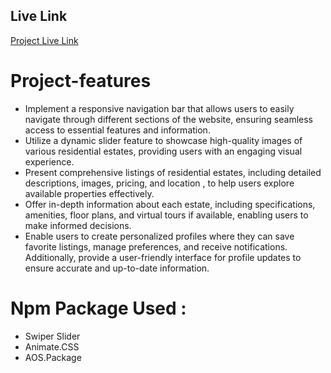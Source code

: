 
## Live Link
[ Project Live Link](https://residential-11da6.web.app/ "https://residential-11da6.web.app/")



# Project-features

* Implement a responsive navigation bar that allows users to easily navigate through different sections of the website, ensuring seamless access to essential features and information.
* Utilize a dynamic slider feature to showcase high-quality images of various residential estates, providing 
  users with an engaging visual experience.
* Present comprehensive listings of residential estates, including detailed descriptions, images, pricing,  and location , to help users explore available properties effectively.
* Offer in-depth information about each estate, including specifications, amenities, floor plans, and virtual tours if available, enabling users to make informed decisions.
* Enable users to create personalized profiles where they can save favorite listings, manage preferences, and receive notifications. Additionally, provide a user-friendly interface for profile updates to ensure accurate and up-to-date information.



# Npm Package Used :

* Swiper Slider
* Animate.CSS
* AOS.Package





